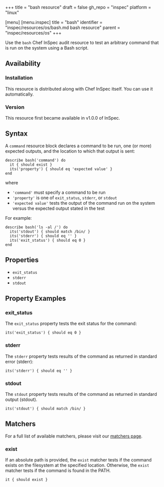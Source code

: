 +++
title = "bash resource"
draft = false
gh_repo = "inspec"
platform = "linux"

[menu]
  [menu.inspec]
    title = "bash"
    identifier = "inspec/resources/os/bash.md bash resource"
    parent = "inspec/resources/os"
+++

Use the `bash` Chef InSpec audit resource to test an arbitrary command that is run on the system using a Bash script.

## Availability

### Installation

This resource is distributed along with Chef InSpec itself. You can use it automatically.

### Version

This resource first became available in v1.0.0 of InSpec.

## Syntax

A `command` resource block declares a command to be run, one (or more) expected outputs, and the location to which that output is sent:

    describe bash('command') do
      it { should exist }
      its('property') { should eq 'expected value' }
    end

where

- `'command'` must specify a command to be run
- `'property'` is one of `exit_status`, `stderr`, or `stdout`
- `'expected value'` tests the output of the command run on the system versus the expected output stated in the test

For example:

    describe bash('ls -al /') do
      its('stdout') { should match /bin/ }
      its('stderr') { should eq '' }
      its('exit_status') { should eq 0 }
    end

## Properties

- `exit_status`
- `stderr`
- `stdout`

## Property Examples

### exit_status

The `exit_status` property tests the exit status for the command:

    its('exit_status') { should eq 0 }

### stderr

The `stderr` property tests results of the command as returned in standard error (stderr):

    its('stderr') { should eq '' }

### stdout

The `stdout` property tests results of the command as returned in standard output (stdout).

    its('stdout') { should match /bin/ }

## Matchers

For a full list of available matchers, please visit our [matchers page](/inspec/matchers/).

### exist

If an absolute path is provided, the `exist` matcher tests if the command exists on the filesystem at the specified location. Otherwise, the `exist` matcher tests if the command is found in the PATH.

    it { should exist }
